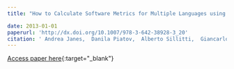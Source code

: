 ```yaml
---
title: "How to Calculate Software Metrics for Multiple Languages using Open Source Parsers"

date: 2013-01-01
paperurl: 'http://dx.doi.org/10.1007/978-3-642-38928-3_20'
citation: ' Andrea Janes,  Danila Piatov,  Alberto Sillitti,  Giancarlo Succi, &quot;How to Calculate Software Metrics for Multiple Languages using Open Source Parsers.&quot;, 2013.'
---
```

[Access paper here](http://dx.doi.org/10.1007/978-3-642-38928-3_20){:target="_blank"}
